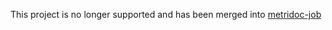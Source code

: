 This project is no longer supported and has been merged into [metridoc-job](http://github.org/metridoc/metridoc-job)
